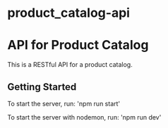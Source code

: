 # product_catalog-api
# API for Product Catalog

This is a RESTful API for a product catalog.

## Getting Started

To start the server, run:
'npm run start'

To start the server with nodemon, run:
'npm run dev'
